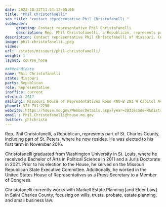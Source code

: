 ```yaml
---
date: 2023-10-22T11:54:12-05:00
title: "Phil Christofanelli"
seo_title: "contact representative Phil Christofanelli "
subheader:
     greeting: Contact representative Phil Christofanelli
     description: Rep. Phil Christofanelli, a Republican, represents part of St. Charles County, including part of St. Peters, where he now resides. He was elected to his first term in November 2016.
description: Contact representative Phil Christofanelli of Missouri. Contact information for Phil Christofanelli includes email address, phone number, and mailing address.
image: phil-christofanelli.jpeg
video:
url:  /states/missouri/phil-christofanelli/
weight: 1
layout: course_home

####candidate
name: Phil Christofanelli
state: Missouri
party: Republican
role: Representative
inoffice: current
elected: 2017
mailing1: Missouri House of Representatives Room 408-B 201 W Capitol Ave Jefferson City, MO 65101
phone1: 573-751-2250
website: https://house.mo.gov/MemberDetails.aspx?year=2023&code=R&district=104/
email : Phil.Christofanelli@house.mo.gov
twitter: phlchristo
---
```


Rep. Phil Christofanelli, a Republican, represents part of St. Charles County, including part of St. Peters, where he now resides. He was elected to his first term in November 2016.

Christofanelli graduated from Washington University in St. Louis, where he received a Bachelor of Arts in Political Science in 2011 and a Juris Doctorate in 2021. Prior to his election to the House, he served on the Missouri Republican State Executive Committee. Additionally, he worked in the United States House of Representatives as a Press Secretary to a Member of Congress.

Christofanelli currently works with Markell Estate Planning [and Elder Law] in Saint Charles County, focusing on wills, trusts, probate, estate planning, and small business law.
